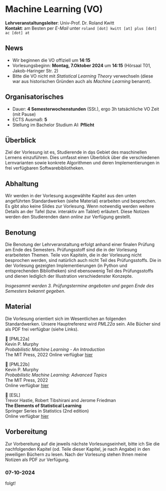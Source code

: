 # Machine Learning (VO)

**Lehrveranstaltungsleiter**: Univ-Prof. Dr. Roland Kwitt    
**Kontakt**: am Besten per *E-Mail* unter `roland [dot] kwitt [at] plus [dot] ac [dot] at`


## News

- Wir beginnen die VO offiziell um **14:15**
- Vorlesungsbeginn: **Montag, 7.Oktober 2024** um **14:15** (Hörsaal T01, Jakob-Haringer Str. 2)
- Bitte die VO nicht mit *Statistical Learning Theory* verwechseln (diese war aus historischen Gründen auch als *Machine Learning* benannt).

## Organisatorisches

- Dauer: **4 Semesterwochenstunden** (SSt.), ergo 3h tatsächliche VO Zeit (mit Pause)
- ECTS Ausmaß: **5**
- Stellung im Bachelor Studium AI: **Pflicht**

## Überblick

Ziel der Vorlesung ist es, Studierende in das Gebiet des maschinellen Lernens einzuführen. Dies umfasst einen Überblick über die verschiedenen Lernvarianten sowie konkrete Algorithmen und deren Implementierungen in frei verfügbaren Softwarebibliotheken.

## Abhaltung

Wir werden in der Vorlesung ausgewählte Kapitel aus den unten angeführten 
Standardwerken (siehe Material) erarbeiten und besprechen. Es gibt also keine Slides zur Vorlesung. Wenn notwendig werden weitere Details an der Tafel (bzw. interaktiv am Tablet) erläutert. Diese Notizen werden den Studierenden dann *online* zur Verfügung gestellt.

## Benotung

Die Benotung der Lehrveranstaltung erfolgt anhand einer finalen Prüfung am Ende des Semesters. Prüfungsstoff sind die in der Vorlesung erarbeiteten 
Themen. Teile von Kapiteln, die in der Vorlesung nicht besprochen werden, sind natürlich auch nicht Teil des Prüfungsstoffs. Die in der Vorlesung gezeigten Implementierungen (in Python und entsprechenden Bibliotheken) sind ebensowenig Teil des Prüfungsstoffs und dienen lediglich der Illustration verschiedenster Konzepte. 

*Insgesammt werden 3. Prüfungstermine angeboten und gegen Ende des Semesters bekannt gegeben*.

## Material

Die Vorlesung orientiert sich im Wesentlichen an folgenden Standardwerken. Unsere Hauptreferenz wird *PML22a* sein. Alle Bücher sind als PDF frei verfügbar (siehe Links).

&#128216; [PML22a]    
Kevin P. Murphy     
*Probabilistic Machine Learning - An Introduction*     
The MIT Press, 2022 
Online verfügbar [hier](https://probml.github.io/pml-book/book1.html)

&#128216; [PML22b]    
Kevin P. Murphy     
*Probabilistic Machine Learning: Advanced Topics*     
The MIT Press, 2022        
Online verfügbar [hier](https://probml.github.io/pml-book/book2.html)

&#128216; [ESL]    
Trevor Hastie, Robert Tibshirani and Jerome Friedman     
**The Elements of Statistical Learning**    
Springer Series in Statistics (2nd edition)    
Online verfügbar [hier](https://hastie.su.domains/Papers/ESLII.pdf)

## Vorbereitung

Zur Vorbereitung auf die jeweils nächste Vorlesungseinheit, bitte ich Sie die nachfolgenden Kapitel (od. Teile dieser Kapitel, je nach Angabe) in den jeweiligen Büchern zu lesen. Nach der Vorlesung stehen Ihnen meine Notizen als PDF zur Verfügung. 

### 07-10-2024

folgt!
